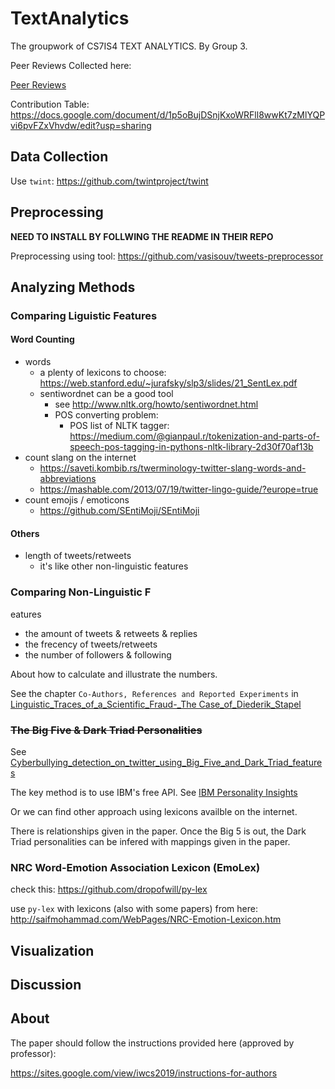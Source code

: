 # TextAnalytics

The groupwork of CS7IS4 TEXT ANALYTICS.
By Group 3.

Peer Reviews Collected here:

[Peer Reviews](./reviewFeedbacks.md)

Contribution Table: https://docs.google.com/document/d/1p5oBujDSnjKxoWRFll8wwKt7zMlYQPvi6pvFZxVhvdw/edit?usp=sharing

## Data Collection

Use `twint`: https://github.com/twintproject/twint

## Preprocessing

**NEED TO INSTALL BY FOLLWING THE README IN THEIR REPO**

Preprocessing using tool: https://github.com/vasisouv/tweets-preprocessor

## Analyzing Methods

### Comparing Liguistic Features

#### Word Counting

- words
  - a plenty of lexicons to choose: https://web.stanford.edu/~jurafsky/slp3/slides/21_SentLex.pdf
  - sentiwordnet can be a good tool
    - see http://www.nltk.org/howto/sentiwordnet.html
    - POS converting problem:
      - POS list of NLTK tagger: https://medium.com/@gianpaul.r/tokenization-and-parts-of-speech-pos-tagging-in-pythons-nltk-library-2d30f70af13b
- count slang on the internet
  - https://saveti.kombib.rs/twerminology-twitter-slang-words-and-abbreviations
  - https://mashable.com/2013/07/19/twitter-lingo-guide/?europe=true
- count emojis / emoticons
  - https://github.com/SEntiMoji/SEntiMoji

#### Others

- length of tweets/retweets
  - it's like other non-linguistic features

### Comparing Non-Linguistic F
eatures

- the amount of tweets & retweets & replies
- the frecency of tweets/retweets
- the number of followers & following

About how to calculate and illustrate the numbers.

See the chapter `Co-Authors, References and Reported Experiments` in [Linguistic_Traces_of_a_Scientific_Fraud-_The Case_of_Diederik_Stapel](./references/Linguistic_Traces_of_a_Scientific_Fraud-_The%20Case_of_Diederik_Stapel.pdf)

### ~~The Big Five & Dark Triad Personalities~~

See [Cyberbullying_detection_on_twitter_using_Big_Five_and_Dark_Triad_features](./references/Cyberbullying_detection_on_twitter_using_Big_Five_and_Dark_Triad_features.pdf)

The key method is to use IBM's free API.
See [IBM Personality Insights](https://cloud.ibm.com/apidocs/personality-insights)

Or we can find other approach using lexicons availble on the internet.

There is relationships given in the paper.
Once the Big 5 is out, the Dark Triad personalities can be infered with mappings given in the paper.

### NRC Word-Emotion Association Lexicon (EmoLex)

check this: https://github.com/dropofwill/py-lex

use `py-lex` with lexicons (also with some papers) from here: http://saifmohammad.com/WebPages/NRC-Emotion-Lexicon.htm

## Visualization

## Discussion

## About

The paper should follow the instructions provided here (approved by professor):

https://sites.google.com/view/iwcs2019/instructions-for-authors

